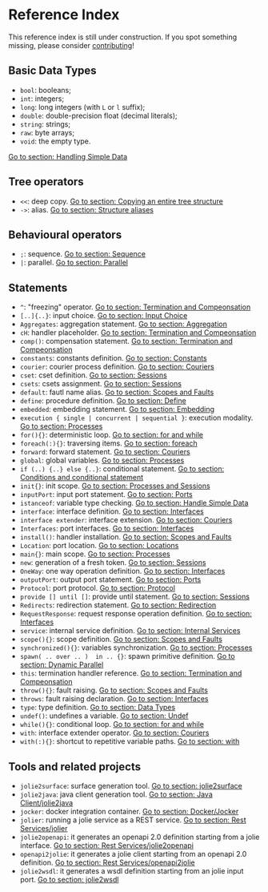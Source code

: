 # Reference Index

This reference index is still under construction. If you spot something missing, please consider [contributing](https://github.com/jolie/docs/blob/master/reference_index.md)!

## Basic Data Types

* `bool`: booleans;
* `int`: integers;
* `long`: long integers \(with `L` or `l` suffix\);
* `double`: double-precision float \(decimal literals\);
* `string`: strings;
* `raw`: byte arrays;
* `void`: the empty type.

[Go to section: Handling Simple Data](basics/handling_simple_data.md)

## Tree operators

* `<<`: deep copy. [Go to section: Copying an entire tree structure](basics/data_structures.md#less-than-less-than-copying-an-entire-tree-structure)
* `->`: alias. [Go to section: Structure aliases](basics/data_structures.md#greater-than-structures-aliases)

## Behavioural operators

* `;`: sequence. [Go to section: Sequence](basics/composing_statements.md#sequence)
* `|`: parallel. [Go to section: Parallel](basics/composing_statements.md#parallel)

## Statements

* `^`: "freezing" operator. [Go to section: Termination and Compeonsation](basics/fault-handling/termination_and_compensation#installation-time-variable-evaluation)
* `[..]{..}`: input choice. [Go to section: Input Choice](basics/composing_statements.md#input-choice)
* `Aggregates`: aggregation statement. [Go to section: Aggregation](architectural-composition/aggregation.md)
* `cH`: handler placeholder. [Go to section: Termination and Compeonsation](https://jolielang.gitbook.io/docs/basics/fault-handling/termination_and_compensation)
* `comp()`: compensation statement. [Go to section: Termination and Compeonsation](https://jolielang.gitbook.io/docs/basics/fault-handling/termination_and_compensation)
* `constants`: constants definition. [Go to section: Constants](basics/constants.md)
* `courier`: courier process definition. [Go to section: Couriers](architectural-composition/couriers.md)
* `cset`: cset definition. [Go to section: Sessions](basics/sessions.md)
* `csets`: csets assignment. [Go to section: Sessions](basics/sessions.md)
* `default`: fautl name alias. [Go to section: Scopes and Faults](basics/fault-handling/basics.md#accessing-a-fault-caught-in-a-scope-the-alias-default)
* `define`: procedure definition. [Go to section: Define](basics/define.md)
* `embedded`: embedding statement. [Go to section: Embedding](architectural-composition/embedding.md)
* `execution { single | concurrent | sequential }`: execution modality. [Go to section: Processes](basics/processes.md)
* `for(){}`: deterministic loop. [Go to section: for and while](basics/composing_statements.md#for-and-while)
* `foreach(:){}`: traversing items. [Go to section: foreach](basics/data_structures.md#foreach-traversing-items)
* `forward`: forward statement. [Go to section: Couriers](architectural-composition/couriers.md#the-statement-forward)
* `global`: global variables. [Go to section: Processes](basics/processes.md)
* `if (..) {..} else {..}`: conditional statement. [Go to section: Conditions and conditional statement](basics/composing_statements.md#conditions-and-conditional-statement)
* `init{}`: init scope. [Go to section: Processes and Sessions](basics/processes.md)
* `inputPort`: input port statement. [Go to section: Ports](basics/communication-ports/ports.md)
* `istanceof`: variable type checking. [Go to section: Handle Simple Data](https://jolielang.gitbook.io/docs/basics/handling_simple_data#runtime-type-checking-of-a-variable-instanceof)
* `interface`: interface definition. [Go to section: Interfaces](basics/interfaces/)
* `interface extender`: interface extension. [Go to section: Couriers](architectural-composition/couriers#interface-extension)
* `Interfaces`: port interfaces. [Go to section: Interfaces](basics/interfaces/)
* `install()`: handler installation. [Go to section: Scopes and Faults](basics/fault-handling/basics.md)
* `Location`: port location. [Go to section: Locations](https://github.com/jolie/docs/tree/b09339d5f67a4343dbdab600b5ea7903dd9f1e1d/basics/communication-ports/locations.md)
* `main{}`: main scope. [Go to section: Processes](basics/processes.md)
* `new`: generation of a fresh token. [Go to section: Sessions](basics/sessions.md)
* `OneWay`: one way operation definition. [Go to section: Interfaces](https://github.com/jolie/docs/tree/b09339d5f67a4343dbdab600b5ea7903dd9f1e1d/basics/communication-ports/interfaces/README.md)
* `outputPort`: output port statement. [Go to section: Ports](https://github.com/jolie/docs/tree/b09339d5f67a4343dbdab600b5ea7903dd9f1e1d/basics/communication-ports/ports/README.md)
* `Protocol`: port protocol. [Go to section: Protocol](https://github.com/jolie/docs/tree/b09339d5f67a4343dbdab600b5ea7903dd9f1e1d/basics/communication-ports/protocol/README.md)
* `provide [] until []`: provide until statement. [Go to section: Sessions](basics/sessions.md#the-provide-until-statement)
* `Redirects`: redirection statement. [Go to section: Redirection](architectural-composition/redirection.md)
* `RequestResponse`: request response operation definition. [Go to section: Interfaces](basics/interfaces/)
* `service`: internal service definition. [Go to section: Internal Services](architectural-composition/internal_services.md)
* `scope(){}`: scope definition. [Go to section: Scopes and Faults](basics/fault-handling/basics.md)
* `synchronized(){}`: variables synchronization. [Go to section: Processes](basics/processes.md)
* `spawn( .. over .. )  in .. {}`: spawn primitive definition. [Go to section: Dynamic Parallel](basics/dynamicparallel.md)
* `this`: termination handler reference. [Go to section: Termination and Compeonsation](https://jolielang.gitbook.io/docs/basics/fault-handling/termination_and_compensation)
* `throw(){}`: fault raising. [Go to section: Scopes and Faults](basics/fault-handling/basics.md)
* `throws`: fault raising declaration. [Go to section: Interfaces](basics/interfaces/)
* `type`: type definition. [Go to section: Data Types](https://github.com/jolie/docs/tree/b09339d5f67a4343dbdab600b5ea7903dd9f1e1d/basics/communication-ports/data_types/README.md)
* `undef()`: undefines a variable. [Go to section: Undef](basics/data_structures.md#undef-erasing-tree-structures)
* `while(){}`: conditional loop. [Go to section: for and while](basics/composing_statements.md#for-and-while)
* `with`: interface extender operator. [Go to section: Couriers](architectural-composition/couriers#interface-extension)
* `with(:){}`: shortcut to repetitive variable paths. [Go to section: with](basics/data_structures.md#with-a-shortcut-to-repetitive-variable-paths)

## Tools and related projects

* `jolie2surface`: surface generation tool. [Go to section: jolie2surface](architectural-composition/aggregation.md#jolie-2-surface)
* `jolie2java`: java client generation tool. [Go to section: Java Client/jolie2java](https://jolielang.gitbook.io/docs/technology-integration/java/javaclient#jolie-2-java)
* `jocker`: docker integration container. [Go to section: Docker/Jocker](https://jolielang.gitbook.io/docs/containerization/docker/jocker)
* `jolier`: running a jolie service as a REST service. [Go to section: Rest Services/jolier](https://jolielang.gitbook.io/docs/rest/jolier)
* `jolie2openapi`: it generates an openapi 2.0 definition starting from a jolie interface. [Go to section: Rest Services/jolie2openapi](https://jolielang.gitbook.io/docs/rest/jolie2openapi)
* `openapi2jolie`: it generates a jolie client starting from an openapi 2.0 definition. [Go to section: Rest Services/openapi2jolie](https://jolielang.gitbook.io/docs/rest/openapi2jolie)
* `jolie2wsdl`: it generates a wsdl definition starting from an jolie input port. [Go to section: jolie2wsdl](https://jolielang.gitbook.io/docs/web-services/jolie2wsdl.md)


